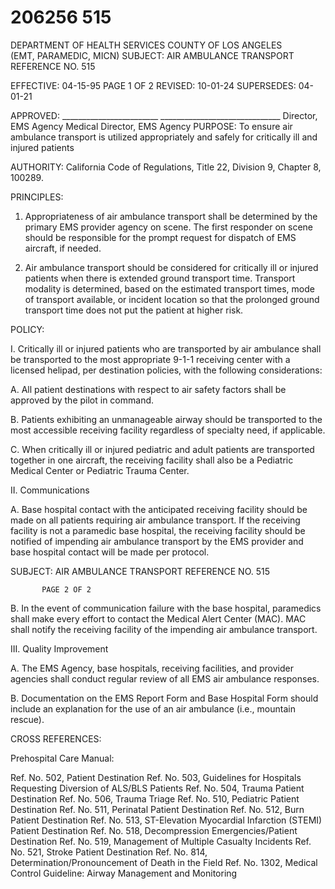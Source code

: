 # 206256 515

DEPARTMENT OF HEALTH SERVICES 
COUNTY OF LOS ANGELES  
 (EMT, PARAMEDIC, MICN) 
SUBJECT:  AIR AMBULANCE TRANSPORT REFERENCE NO. 515 
 
 
EFFECTIVE: 04-15-95 PAGE 1 OF 2 
REVISED: 10-01-24 
SUPERSEDES: 04-01-21 
 
 
APPROVED: ________________________ ______________________________ 
Director, EMS Agency  Medical Director, EMS Agency 
PURPOSE:  To ensure air ambulance transport is utilized appropriately and safely for critically 
ill and injured patients 
 
AUTHORITY:  California Code of Regulations, Title 22, Division 9, Chapter 8, 100289. 
 
PRINCIPLES: 
 
1. Appropriateness of air ambulance transport shall be determined by the primary EMS 
provider agency on scene. The first responder on scene should be responsible for the 
prompt request for dispatch of EMS aircraft, if needed. 
 
2. Air ambulance transport should be considered for critically ill or injured patients when 
there is extended ground transport time. Transport modality is determined, based on the 
estimated transport times, mode of transport available, or incident location so that the 
prolonged ground transport time does not put the patient at higher risk. 
 
POLICY: 
 
I. Critically ill or injured patients who are transported by air ambulance shall be transported 
to the most appropriate 9-1-1 receiving center with a licensed helipad, per destination 
policies, with the following considerations: 
 
A. All patient destinations with respect to air safety factors shall be approved by the 
pilot in command. 
 
B. Patients exhibiting an unmanageable airway should be transported to the most 
accessible receiving facility regardless of specialty need, if applicable. 
 
 
C. When critically ill or injured pediatric and adult patients are transported together 
in one aircraft, the receiving facility shall also be a Pediatric Medical Center or 
Pediatric Trauma Center. 
 
II. Communications 
 
A. Base hospital contact with the anticipated receiving facility should be made on all 
patients requiring air ambulance transport.  If the receiving facility is not a 
paramedic base hospital, the receiving facility should be notified of impending air 
ambulance transport by the EMS provider and base hospital contact will be made 
per protocol. 
 
 

SUBJECT:  AIR AMBULANCE TRANSPORT REFERENCE NO. 515 
 
           PAGE 2 OF 2 
 
B. In the event of communication failure with the base hospital, paramedics shall 
make every effort to contact the Medical Alert Center (MAC). MAC shall notify the 
receiving facility of the impending air ambulance transport. 
 
III. Quality Improvement 
 
A. The EMS Agency, base hospitals, receiving facilities, and provider agencies shall 
conduct regular review of all EMS air ambulance responses. 
 
B. Documentation on the EMS Report Form and Base Hospital Form should include 
an explanation for the use of an air ambulance (i.e., mountain rescue). 
 
 
CROSS REFERENCES: 
 
Prehospital Care Manual: 
 
Ref. No. 502, Patient Destination 
Ref. No. 503, Guidelines for Hospitals Requesting Diversion of ALS/BLS Patients 
Ref. No. 504, Trauma Patient Destination 
Ref. No. 506, Trauma Triage 
Ref. No. 510,  Pediatric Patient Destination 
Ref. No. 511,  Perinatal Patient Destination 
Ref. No. 512,   Burn Patient Destination 
Ref. No. 513,  ST-Elevation Myocardial Infarction (STEMI) Patient Destination 
Ref. No. 518,  Decompression Emergencies/Patient Destination 
Ref. No. 519, Management of Multiple Casualty Incidents 
Ref. No. 521,  Stroke Patient Destination 
Ref. No. 814, Determination/Pronouncement of Death in the Field 
Ref. No. 1302, Medical Control Guideline: Airway Management and Monitoring
